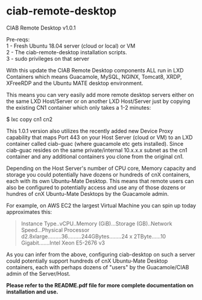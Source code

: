 # ciab-remote-desktop
CIAB Remote Desktop v1.0.1 

Pre-reqs:  
1 - Fresh Ubuntu 18.04 server (cloud or local) or VM  
2 - The ciab-remote-desktop installation scripts.  
3 - sudo privileges on that server  
 
With this update the CIAB Remote Desktop components ALL run in LXD Containers which means Guacamole, MySQL, NGINX, Tomcat8, XRDP, XFreeRDP and the Ubuntu MATE desktop environment.

This means you can very easily add more remote desktop servers either on the same LXD Host/Server or on another LXD Host/Server just by copying the existing CN1 container which only takes a 1-2 minutes:

$ lxc copy cn1 cn2 

This 1.0.1 version also utilizes the recently added new Device Proxy capability that maps Port 443 on your Host Server (cloud or VM) to an LXD container called ciab-guac (where guacamole etc gets installed).   Since ciab-guac resides on the same private/internal 10.x.x.x subnet as the cn1 container and any additional containers you clone from the original cn1.   

Depending on the Host Server's number of CPU core, Memory capacity and storage you could potentially have dozens or hundreds of cnX containers, each with its own Ubuntu-Mate Desktop.   This means that remote users can also be configured to potentially access and use any of those dozens or hundres of cnX Ubuntu-Mate Desktops by the Guacamole admin.

For example, on AWS EC2 the largest Virtual Machine you can spin up today approximates this:

> Instance Type..vCPU..Memory (GiB)...Storage (GB)..Network Speed...Physical Processor  
> d2.8xlarge.........36.........244GBytes........24 x 2TByte......10 Gigabit.......Intel Xeon E5-2676 v3

As you can infer from the above, configuring ciab-desktop on such a server could potentially support hundreds of cnX Ubuntu-Mate Desktop containers, each with perhaps dozens of "users" by the Guacamole/CIAB admin of the Server/Host.

**Please refer to the README.pdf file for more complete documentation on installation and use.**
 
